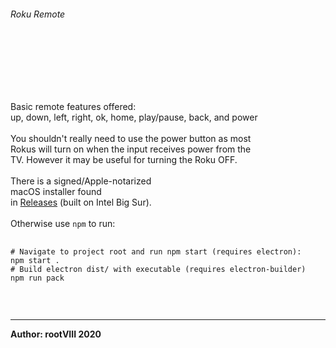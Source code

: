 ###### Roku Remote
<img src="https://user-images.githubusercontent.com/30498791/124700488-d55f2d80-deba-11eb-9016-502baed92eeb.png" alt="">
<br><br>
<br>
<br>

<br><br>
Basic remote features offered:<br>
up, down, left, right, ok, home, play/pause, back, and power
<br>
<br>
You shouldn't really need to use the power button as most<br>
Rokus will turn on when the input receives power from the<br>
TV. However it may be useful for turning the Roku OFF.
<br>
<br>
There is a signed/Apple-notarized<br> macOS installer found<br>
in <a href="">Releases</a> (built on Intel Big Sur).
<br>
<br>
Otherwise use <code>npm</code> to run:
<pre>
  <code>
# Navigate to project root and run npm start (requires electron):
npm start .
# Build electron dist/ with executable (requires electron-builder)
npm run pack
  </code>
</pre>
<br>
<hr>
<b>Author: rootVIII 2020</b><br>
